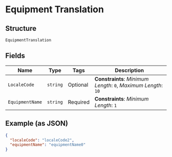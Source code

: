 
# Equipment Translation

## Structure

`EquipmentTranslation`

## Fields

| Name | Type | Tags | Description |
|  --- | --- | --- | --- |
| `LocaleCode` | `string` | Optional | **Constraints**: *Minimum Length*: `0`, *Maximum Length*: `10` |
| `EquipmentName` | `string` | Required | **Constraints**: *Minimum Length*: `1` |

## Example (as JSON)

```json
{
  "localeCode": "localeCode2",
  "equipmentName": "equipmentName0"
}
```

